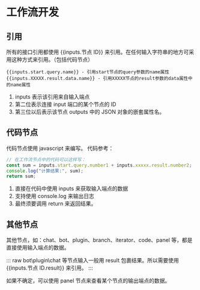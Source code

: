 # 工作流开发

## 引用

所有的接口引用都使用 <span v-pre>{{inputs.节点 ID}}</span> 来引用。在任何输入字符串的地方可采用这种方式来引用。（包括代码节点）

```
{{inputs.start.query.name}} - 引用start节点的query参数的name属性
{{inputs.XXXXX.result.data.name}} - 引用XXXXX节点的result参数的data属性中的name属性
```

1. inputs 表示该引用来自输入端点
2. 第二位表示连接 input 端口的某个节点的 ID
3. 第三位以后表示该节点 outputs 中的 JSON 对象的嵌套属性名。

## 代码节点

代码节点使用 javascript 来编写。
代码参考：

```js
// 在工作流节点中的代码可以这样写：
const sum = inputs.start.query.number1 + inputs.xxxxx.result.number2;
console.log("计算结果:", sum);
return sum;
```

1. 直接在代码中使用 inputs 来获取输入端点的数据
2. 支持使用 console.log 来输出日志
3. 最终须要调用 return 来返回结果。

## 其他节点

其他节点，如：chat、bot、plugin、branch、iterator、code、panel 等，都是直接使用输入端点的数据。

::: raw
bot\\plugin\\chat 等节点输入一般用 result 包裹结果。所以需要使用 <span v-pre>{{inputs.节点 ID.result}}</span> 来引用。
:::

如果不确定，可以使用 panel 节点来查看某个节点的输出端点的数据。
